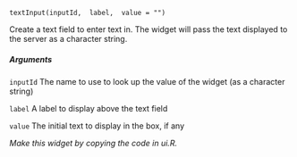 
    textInput(inputId,  label,  value = "")

    
Create a text field to enter text in. The widget will pass the text displayed to the server as a character string.

##### Arguments

`inputId` 
The name to use to look up the value of the widget (as a character string)

`label` 
A label to display above the text field

`value`
The initial text to display in the box,  if any

_Make this widget by copying the code in ui.R._
